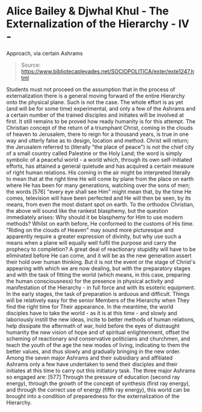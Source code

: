 # Alice Bailey & Djwhal Khul - The Externalization of the Hierarchy - IV -
Approach, via certain Ashrams

> Source: https://www.bibliotecapleyades.net/SOCIOPOLITICA/exter/exte1247.html

Students must not proceed on the assumption that in the process of externalization there is a general moving forward of the entire Hierarchy onto the physical plane. Such is not the case. The whole effort is as yet (and will be for some time) experimental, and only a few of the Ashrams and a certain number of the trained disciples and initiates will be involved at first. It still remains to be proved how ready humanity is for this attempt. The Christian concept of the return of a triumphant Christ, coming in the clouds of heaven to Jerusalem, there to reign for a thousand years, is true in one way and utterly false as to design, location and method. Christ will return; the Jerusalem referred to (literally "the place of peace") is not the chief city of a small country called Palestine or the Holy Land; the word is simply symbolic of a peaceful world - a world which, through its own self-initiated efforts, has attained a general quietude and has acquired a certain measure of right human relations. His coming in the air might be interpreted literally to mean that at the right time He will come by plane from the place on earth where He has been for many generations, watching over the sons of men; the words [576] "every eye shall see Him" might mean that, by the time He comes, television will have been perfected and He will then be seen, by its means, from even the most distant spot on earth. To the orthodox Christian, the above will sound like the rankest blasphemy, but the question immediately arises: Why should it be blasphemy for Him to use modern methods? Whilst on earth before, He conformed to the customs of His time. "Riding on the clouds of Heaven" may sound more picturesque and apparently require a greater expression of divinity, but why use such a means when a plane will equally well fulfil the purpose and carry the prophecy to completion? A great deal of reactionary stupidity will have to be eliminated before He can come, and it will be as the new generation assert their hold over human thinking. But it is not the event or the stage of Christ's appearing with which we are now dealing, but with the preparatory stages and with the task of fitting the world (which means, in this case, preparing the human consciousness) for the presence in physical activity and manifestation of the Hierarchy - in full force and with its esoteric equipment.
In the early stages, the task of preparation is arduous and difficult. Things will be relatively easy for the senior Members of the Hierarchy when They find the right time for Their appearance. In the meantime, the world disciples have to take the world - as it is at this time - and slowly and laboriously instill the new ideas, incite to better methods of human relations, help dissipate the aftermath of war, hold before the eyes of distraught humanity the new vision of hope and of spiritual enlightenment, offset the scheming of reactionary and conservative politicians and churchmen, and teach the youth of the age the new modes of living, indicating to them the better values, and thus slowly and gradually bringing in the new order.
Among the seven major Ashrams and their subsidiary and affiliated Ashrams only a few have undertaken to send their disciples and their initiates at this time to carry out this initiatory task. The three major Ashrams so engaged are: [577]
Through the pressure of education (second ray energy), through the growth of the concept of synthesis (first ray energy), and through the correct use of energy (fifth ray energy), this world can be brought into a condition of preparedness for the externalization of the Hierarchy.
